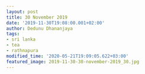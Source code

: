 ```yaml
---
layout: post
title: 30 November 2019
date: '2019-11-30T19:08:00.001+02:00'
author: Dedunu Dhananjaya
tags:
- sri lanka
- tea
- rathnapura
modified_time: '2020-05-21T19:09:05.622+03:00'
featured_image: 2019-11-30-30-november-2019_30.jpg
---
```

